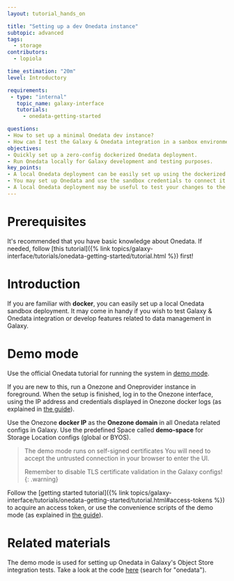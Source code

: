 ```yaml
---
layout: tutorial_hands_on

title: "Setting up a dev Onedata instance"
subtopic: advanced
tags:
  - storage
contributors:
  - lopiola

time_estimation: "20m"
level: Introductory

requirements:
 - type: "internal"
   topic_name: galaxy-interface
   tutorials:
     - onedata-getting-started

questions:
- How to set up a minimal Onedata dev instance?
- How can I test the Galaxy & Onedata integration in a sanbox environment?
objectives:
- Quickly set up a zero-config dockerized Onedata deployment.
- Run Onedata locally for Galaxy development and testing purposes.
key_points:
- A local Onedata deployment can be easily set up using the dockerized "demo-mode".
- You may set up Onedata and use the sandbox credentials to connect it to Galaxy.
- A local Onedata deployment may be useful to test your changes to the data-related logic of Galaxy.
---
```



# Prerequisites

It's recommended that you have basic knowledge about Onedata. If needed, follow 
[this tutorial]({% link topics/galaxy-interface/tutorials/onedata-getting-started/tutorial.html %})
first!


# Introduction

If you are familiar with **docker**, you can easily set up a local Onedata
sandbox deployment. It may come in handy if you wish to test Galaxy & Onedata
integration or develop features related to data management in Galaxy.


# Demo mode

Use the official Onedata tutorial for running the system in
[demo mode](https://onedata.org/#/home/documentation/topic/stable/demo-mode).

If you are new to this, run a Onezone and Oneprovider instance in foreground.
When the setup is finished, log in to the Onezone interface, using the IP
address and credentials displayed in Onezone docker logs (as explained in 
[the guide](https://onedata.org/#/home/documentation/topic/stable/demo-mode)).

Use the Onezone **docker IP** as the **Onezone domain** in all Onedata related
configs in Galaxy. Use the predefined Space called **demo-space** for Storage
Location configs (global or BYOS).

> <warning-title>The demo mode runs on self-signed certificates</warning-title>
> You will need to accept the untrusted connection in your browser to enter the UI. 
> 
> Remember to disable TLS certificate validation in the Galaxy configs!
{: .warning}


Follow the 
[getting started tutorial]({% link topics/galaxy-interface/tutorials/onedata-getting-started/tutorial.html#access-tokens %})
to acquire an access token, or use the convenience scripts of the demo mode
(as explained in 
[the guide](https://onedata.org/#/home/documentation/topic/stable/demo-mode)).


# Related materials

The demo mode is used for setting up Onedata in Galaxy's Object Store
integration tests. Take a look at the code 
[here](https://github.com/galaxyproject/galaxy/blob/dev/test/integration/objectstore/_base.py)
(search for "onedata").
